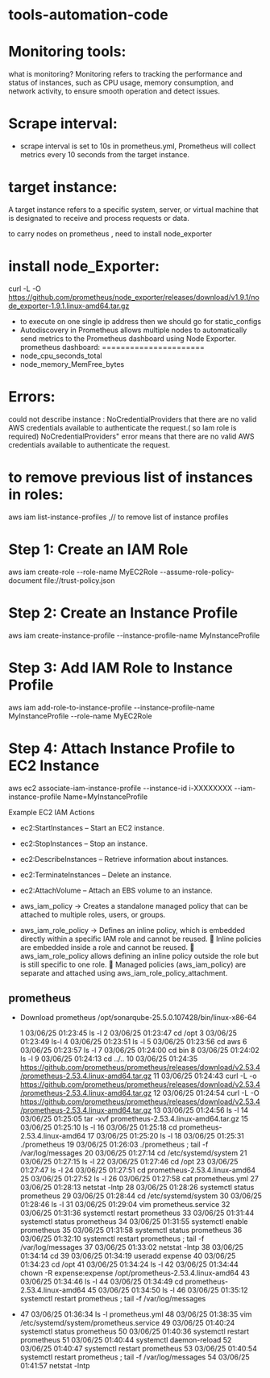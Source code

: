 # tools-automation-code
Monitoring tools:
================
what is monitoring?
Monitoring refers to tracking the performance and status of instances, such as CPU usage, memory consumption, and network activity, to ensure smooth operation and detect issues.

Scrape interval:
================
- scrape interval is set to 10s in prometheus.yml, Prometheus will collect metrics every 10 seconds from the target instance.

target instance:
================
A target instance refers to a specific system, server, or virtual machine that is designated to receive and process requests or data.

to carry nodes on prometheus , need to install node_exporter

install node_Exporter:
======================
curl -L -O https://github.com/prometheus/node_exporter/releases/download/v1.9.1/node_exporter-1.9.1.linux-amd64.tar.gz

* to execute on one single ip address then we should go for static_configs
* Autodiscovery in Prometheus allows multiple nodes to automatically send metrics to the Prometheus dashboard using Node Exporter.
prometheus dashboard:
======================
* node_cpu_seconds_total 
* node_memory_MemFree_bytes

Errors:
=======
could not describe instance : NoCredentialProviders that there are no valid AWS credentials available to authenticate the request.( so Iam role is required)
NoCredentialProviders" error means that there are no valid AWS credentials available to authenticate the request.

to remove previous list of instances in roles:
==============================================
aws iam list-instance-profiles ,// to remove list of instance profiles
# Step 1: Create an IAM Role
aws iam create-role --role-name MyEC2Role --assume-role-policy-document file://trust-policy.json

# Step 2: Create an Instance Profile
aws iam create-instance-profile --instance-profile-name MyInstanceProfile

# Step 3: Add IAM Role to Instance Profile
aws iam add-role-to-instance-profile --instance-profile-name MyInstanceProfile --role-name MyEC2Role

# Step 4: Attach Instance Profile to EC2 Instance
aws ec2 associate-iam-instance-profile --instance-id i-XXXXXXXX --iam-instance-profile Name=MyInstanceProfile

Example EC2 IAM Actions
- ec2:StartInstances – Start an EC2 instance.
- ec2:StopInstances – Stop an instance.
- ec2:DescribeInstances – Retrieve information about instances.
- ec2:TerminateInstances – Delete an instance.
- ec2:AttachVolume – Attach an EBS volume to an instance.

- aws_iam_policy → Creates a standalone managed policy that can be attached to multiple roles, users, or groups.
- aws_iam_role_policy → Defines an inline policy, which is embedded directly within a specific IAM role and cannot be reused.
  📌 Inline policies are embedded inside a role and cannot be reused.
  📌 aws_iam_role_policy allows defining an inline policy outside the role but is still specific to one role.
  📌 Managed policies (aws_iam_policy) are separate and attached using aws_iam_role_policy_attachment.



prometheus
-----------
* Download prometheus
  /opt/sonarqube-25.5.0.107428/bin/linux-x86-64 

  1  03/06/25 01:23:45 ls -l
  2  03/06/25 01:23:47 cd /opt
  3  03/06/25 01:23:49 ls-l
  4  03/06/25 01:23:51 ls -l
  5  03/06/25 01:23:56 cd aws
  6  03/06/25 01:23:57 ls -l
  7  03/06/25 01:24:00 cd bin
  8  03/06/25 01:24:02 ls -l
  9  03/06/25 01:24:13 cd ../..
  10  03/06/25 01:24:35 https://github.com/prometheus/prometheus/releases/download/v2.53.4/prometheus-2.53.4.linux-amd64.tar.gz
  11  03/06/25 01:24:43 curl -L -o https://github.com/prometheus/prometheus/releases/download/v2.53.4/prometheus-2.53.4.linux-amd64.tar.gz
  12  03/06/25 01:24:54 curl -L -O https://github.com/prometheus/prometheus/releases/download/v2.53.4/prometheus-2.53.4.linux-amd64.tar.gz
  13  03/06/25 01:24:56 ls -l
  14  03/06/25 01:25:05 tar -xvf prometheus-2.53.4.linux-amd64.tar.gz
  15  03/06/25 01:25:10 ls -l
  16  03/06/25 01:25:18 cd prometheus-2.53.4.linux-amd64
  17  03/06/25 01:25:20 ls -l
  18  03/06/25 01:25:31 ./prometheus
  19  03/06/25 01:26:03 ./prometheus ; tail -f /var/log/messages
  20  03/06/25 01:27:14 cd /etc/systemd/system
  21  03/06/25 01:27:15 ls -l
  22  03/06/25 01:27:46 cd /opt
  23  03/06/25 01:27:47 ls -l
  24  03/06/25 01:27:51 cd prometheus-2.53.4.linux-amd64
  25  03/06/25 01:27:52 ls -l
  26  03/06/25 01:27:58 cat prometheus.yml
  27  03/06/25 01:28:13 netstat -lntp
  28  03/06/25 01:28:26 systemctl status prometheus
  29  03/06/25 01:28:44 cd /etc/systemd/system
  30  03/06/25 01:28:46 ls -l
  31  03/06/25 01:29:04 vim prometheus.service
  32  03/06/25 01:31:36 systemctl restart prometheus
  33  03/06/25 01:31:44 systemctl status prometheus
  34  03/06/25 01:31:55 systemctl enable prometheus
  35  03/06/25 01:31:58 systemctl status prometheus
  36  03/06/25 01:32:10 systemctl restart prometheus ; tail -f /var/log/messages
  37  03/06/25 01:33:02 netstat -lntp
  38  03/06/25 01:34:14 cd
  39  03/06/25 01:34:19 useradd expense
  40  03/06/25 01:34:23 cd /opt
  41  03/06/25 01:34:24 ls -l
  42  03/06/25 01:34:44 chown -R expense:expense /opt/prometheus-2.53.4.linux-amd64
  43  03/06/25 01:34:46 ls -l
  44  03/06/25 01:34:49 cd prometheus-2.53.4.linux-amd64
  45  03/06/25 01:34:50 ls -l
  46  03/06/25 01:35:12 systemctl restart prometheus ; tail -f /var/log/messages
*  47  03/06/25 01:36:34 ls -l prometheus.yml
   48  03/06/25 01:38:35 vim /etc/systemd/system/prometheus.service
   49  03/06/25 01:40:24 systemctl status prometheus
   50  03/06/25 01:40:36 systemctl restart prometheus
   51  03/06/25 01:40:44 systemctl daemon-reload
   52  03/06/25 01:40:47 systemctl restart prometheus
   53  03/06/25 01:40:54 systemctl restart prometheus ; tail -f /var/log/messages
   54  03/06/25 01:41:57 netstat -lntp
